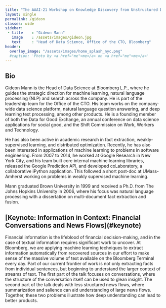 ```yaml
---
title: "The AAAI-21 Workshop on Knowledge Discovery from Unstructured Data in Financial Services"
layout: single
permalink: /gideon
classes: wide
sidebar:
 - title    : "Gideon Mann"
   image    : /assets/images/gideon.jpg
   text     : "Head of Data Science, Office of the CTO, Bloomberg"
header:
  overlay_image: "/assets/images/home_splash_nyc.png"
  #caption: 'Photo by <a href="me">me</a> on <a href="me">me</a>'
---
```

<h2>Bio</h2>

Gideon Mann is the Head of Data Science at Bloomberg L.P., where he guides the strategic direction for machine learning, natural language processing (NLP) and search across the company. He is part of the leadership team for the Office of the CTO. His team works on the company-wide data science platform, natural language question answering, and deep learning text processing, among other products. He is a founding member of both the Data for Good Exchange, an annual conference on data science applications for social good, and the Shift Commission on Work, Workers and Technology.

He has also been active in academic research in fact extraction, weakly-supervised learning, and distributed optimization. Recently, he has also been interested in applications of machine learning to problems in software engineering. From 2007 to 2014, he worked at Google Research in New York City, and his team built core internal machine learning libraries, released the Google Prediction API, and developed coLaboratory, a collaborative iPython application. This followed a short post-doc at UMass-Amherst working on problems in weakly supervised machine learning.

Mann graduated Brown University in 1999 and received a Ph.D. from The Johns Hopkins University in 2006, where his focus was natural language processing with a dissertation on multi-document fact extraction and fusion.



<h2>[Keynote: Information in Context: Financial Conversations and News Flows](#keynote)</h2>

Financial information is the lifeblood of financial decision-making, and in the case of textual information requires significant work to uncover. At Bloomberg, we are applying machine learning techniques to extract information automatically from recovered sources in our effort to make sense of the massive volume of text available on the Bloomberg Terminal every day. Part of our current frontier of work is not only extracting facts from individual sentences, but beginning to understand the larger context of streams of text. The first part of the talk focuses on conversations, where the structure of the conversation itself can be used to glean insight. The second part of the talk deals with less structured news flows, where summarization and salience can aid understanding of large news flows. Together, these two problems illustrate how deep understanding can lead to better products.